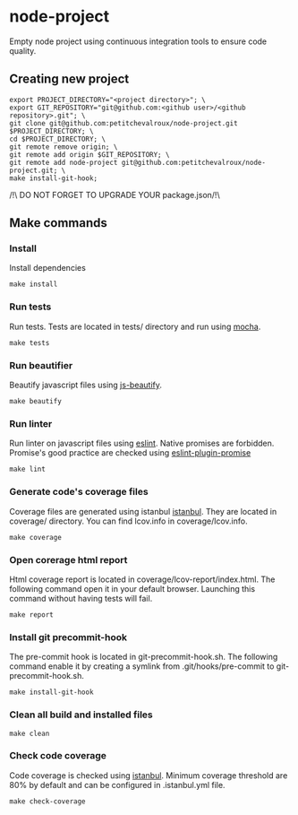 # node-project
Empty node project using continuous integration tools to ensure code quality.
## Creating new project
```
export PROJECT_DIRECTORY="<project directory>"; \
export GIT_REPOSITORY="git@github.com:<github user>/<github repository>.git"; \
git clone git@github.com:petitchevalroux/node-project.git $PROJECT_DIRECTORY; \
cd $PROJECT_DIRECTORY; \
git remote remove origin; \
git remote add origin $GIT_REPOSITORY; \
git remote add node-project git@github.com:petitchevalroux/node-project.git; \
make install-git-hook;
```

/!\ DO NOT FORGET TO UPGRADE YOUR package.json/!\

## Make commands
### Install
Install dependencies
```
make install
```

### Run tests
Run tests. Tests are located in tests/ directory and run using [mocha](https://github.com/mochajs/mocha).
```
make tests
```

### Run beautifier
Beautify javascript files using [js-beautify](https://github.com/beautify-web/js-beautify).
```
make beautify
```

### Run linter
Run linter on javascript files using [eslint](https://github.com/eslint/eslint).
Native promises are forbidden. Promise's good practice are checked using
[eslint-plugin-promise](https://github.com/xjamundx/eslint-plugin-promise)
```
make lint
```

### Generate code's coverage files
Coverage files are generated using istanbul [istanbul](https://github.com/gotwarlost/istanbul).
They are located in coverage/ directory. You can find lcov.info in coverage/lcov.info.
```
make coverage
```

### Open corerage html report
Html coverage report is located in coverage/lcov-report/index.html.
The following command open it in your default browser. Launching this command
without having tests will fail.
```
make report
```

### Install git precommit-hook
The pre-commit hook is located in git-precommit-hook.sh. The following command
enable it by creating a symlink from .git/hooks/pre-commit to git-precommit-hook.sh.
```
make install-git-hook
```

### Clean all build and installed files
```
make clean
```
### Check code coverage
Code coverage is checked using [istanbul](https://github.com/gotwarlost/istanbul).
Minimum coverage threshold are 80% by default and can be configured in .istanbul.yml file.
```
make check-coverage
```
